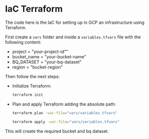 # IaC Terraform

The code here is the IaC for setting up in GCP an infrastructure using Terraform.

First create a `vars` folder and inside a `variables.tfvars` file with the following content:

- project = "your-project-id""
- bucket_name = "your-bucket-name"
- BQ_DATASET = "your-bq-dataset"
- region = "bucket-region"

Then follow the next steps:

- Initialize Terraform:

    ```bash
    terraform init
    ```

- Plan and apply Terraform adding the absolute path:

    ```bash
    terraform plan -var-file="vars/variables.tfvars"
    ```

    ```bash
    terraform apply -var-file="vars/variables.tfvars"
    ```

This will create the required bucket and bq dataset.
